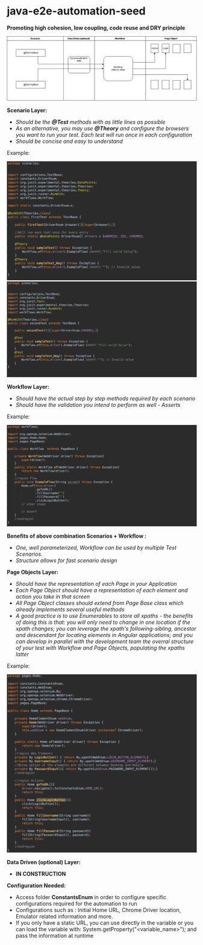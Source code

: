 # java-e2e-automation-seed

**Promoting high cohesion, low coupling, code reuse and DRY principle**

![picture](Images/Automation_Architecture.png)

**Scenario Layer:**
- *Should be the **@Test** methods with as little lines as possible*
- *As an alternative, you may use **@Theory** and configure the browsers you want to run your test. Each test will run once in each configuration*
- *Should be concise and easy to understand*

Example:

![picture](Images/TestMethod.png)
![picture](Images/TestMethod_2.png)


**Workflow Layer:**
- *Should have the actual step by step methods required by each scenario*
- *Should have the validation you intend to perform as well - Asserts*

Example:

![picture](Images/Workflow.png)

**Benefits of above combination Scenarios + Workflow :**
- *One, well parameterized, Workflow can be used by multiple Test Scenarios.*
- *Structure allows for fast scenario design*


**Page Objects Layer:**
- *Should have the representation of each Page in your Application*
- *Each Page Object should have a representation of each element and action you take in that screen*
- *All Page Object classes should extend from Page Base class which already implements several useful methods*
- *A good practice is to use Enumerables to store all xpaths - the benefits of doing this is that: you will only need to change in one location if the xpath changes; you can leverage the xpath's following-sibling, ancestor and descendant for locating elements in Angular applications; and you can develop in parallel with the development team the overral structure of your test with Workflow and Page Objects, populating the xpaths latter*

Example:

![picture](Images/PageObject.png)

**Data Driven (optional) Layer:**
- **IN CONSTRUCTION**

**Configuration Needed:**
- Access folder **ConstantsEnum** in order to configure specific configurations required for the automation to run
- Configurations such as : Initial Home URL, Chrome Driver location, Emulator related information and more.
- If you only have a static URL, you can use directly in the variable or you can load the variable with: System.getProperty("<variable_name>"); and pass the information at runtime
